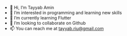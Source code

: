 - 👋 Hi, I’m Tayyab Amin
- 👀 I’m interested in programming and learning new skills
- 🌱 I’m currently learning Flutter
- 💞️ I’m looking to collaborate on Github
- 📫 You can reach me at tayyab.riu@gmail.com

<!---
tayyabamin12/tayyabamin12 is a ✨ special ✨ repository because its `README.md` (this file) appears on your GitHub profile.
You can click the Preview link to take a look at your changes.
--->
